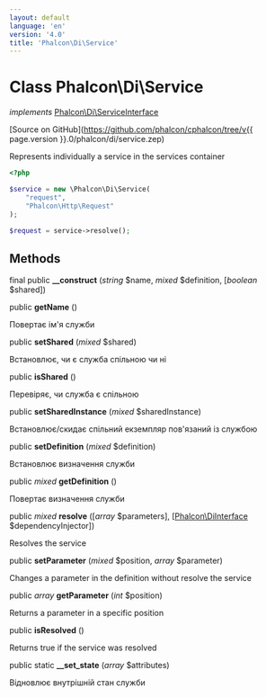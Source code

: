 ```yaml
---
layout: default
language: 'en'
version: '4.0'
title: 'Phalcon\Di\Service'
---
```


# Class **Phalcon\Di\Service**

*implements* [Phalcon\Di\ServiceInterface](Phalcon_Di_ServiceInterface)

[Source on GitHub](https://github.com/phalcon/cphalcon/tree/v{{ page.version }}.0/phalcon/di/service.zep)

Represents individually a service in the services container

```php
<?php

$service = new \Phalcon\Di\Service(
    "request",
    "Phalcon\Http\Request"
);

$request = service->resolve();
```

## Methods

final public **__construct** (*string* $name, *mixed* $definition, [*boolean* $shared])

public **getName** ()

Повертає ім'я служби

public **setShared** (*mixed* $shared)

Встановлює, чи є служба спільною чи ні

public **isShared** ()

Перевіряє, чи служба є спільною

public **setSharedInstance** (*mixed* $sharedInstance)

Встановлює/скидає спільний екземпляр пов'язаний із службою

public **setDefinition** (*mixed* $definition)

Встановлює визначення служби

public *mixed* **getDefinition** ()

Повертає визначення служби

public *mixed* **resolve** ([*array* $parameters], [[Phalcon\DiInterface](Phalcon_DiInterface) $dependencyInjector])

Resolves the service

public **setParameter** (*mixed* $position, *array* $parameter)

Changes a parameter in the definition without resolve the service

public *array* **getParameter** (*int* $position)

Returns a parameter in a specific position

public **isResolved** ()

Returns true if the service was resolved

public static **__set_state** (*array* $attributes)

Відновлює внутрішній стан служби